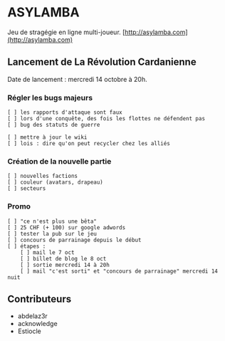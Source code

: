 # ASYLAMBA

Jeu de stragégie en ligne multi-joueur. [http://asylamba.com](http://asylamba.com)

## Lancement de **La Révolution Cardanienne**

Date de lancement : mercredi 14 octobre à 20h.

### Régler les bugs majeurs

```
[ ] les rapports d'attaque sont faux
[ ] lors d'une conquête, des fois les flottes ne défendent pas
[ ] bug des statuts de guerre
```

```
[ ] mettre à jour le wiki
[ ] lois : dire qu'on peut recycler chez les alliés
```

### Création de la nouvelle partie

```
[ ] nouvelles factions
[ ] couleur (avatars, drapeau)
[ ] secteurs
```

### Promo

```
[ ] "ce n'est plus une bêta"
[ ] 25 CHF (+ 100) sur google adwords
[ ] tester la pub sur le jeu
[ ] concours de parrainage depuis le début
[ ] étapes :
	[ ] mail le 7 oct
	[ ] billet de blog le 8 oct
	[ ] sortie mercredi 14 à 20h
	[ ] mail "c'est sorti" et "concours de parrainage" mercredi 14 nuit
```


## Contributeurs

* abdelaz3r
* acknowledge
* Estiocle
